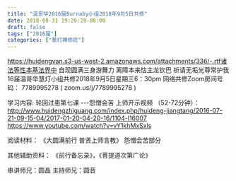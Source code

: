```yaml
---
title: "温哥华2016届Burnaby小组2018年9月5日共修"
date: 2018-08-31 19:26:28-08:00
draft: false
tags: ["2016届"]
categories: ["慧灯禅修班"]
---
```

https://huidengvan.s3-us-west-2.amazonaws.com/attachments/336/-.rtf诸法等性本基法界中 自现圆满三身游舞力
离障本来怙主龙钦巴 祈请无垢光尊常护我
16届温哥华慧灯小组共修2018年9月5日星期三6：30pm
网络共修Zoom房间号码： 7789995278 ( zoom.us/j/7789995278 )

学习内容: 轮回过患第七课 ---怨憎会苦
上师开示视频 （52-72分钟）：
http://www.huidengzhiguang.com/index.php/huideng-jiangtang/2016-07-21-09-15-04/2017-01-20-04-20-16/1104-l16007
https://www.youtube.com/watch?v=vY1khMxSxls


阅读材料：
《大圆满前行 普贤上师言教》 怨憎会苦部分

其他辅助资料：
《前行备忘录》，《菩提道次第广论》

串讲师兄：圆晶
主持师兄：圆音
